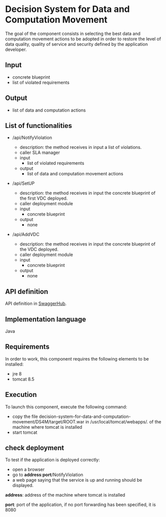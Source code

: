 # Decision System for Data and Computation Movement
The goal of the component consists in selecting the best data and computation movement actions to be adopted in order to restore the level of data quality, quality of service and security defined by the application developer.

## Input
* concrete blueprint
* list of violated requirements

## Output
* list of data and computation actions

## List of functionalities
* /api/NotifyViolation
  * description: the method receives in input a list of violations.
  * caller SLA manager
  * input
    * list of violated requirements
  * output
    * list of data and computation movement actions
    
* /api/SetUP
  * description: the method receives in input the concrete blueprint of the first VDC deployed.
  * caller deployment module
  * input
    * concrete blueprint
  * output
    * none
     
* /api/AddVDC
  * description: the method receives in input the concrete blueprint of the VDC deployed.
  * caller deployment module
  * input
    * concrete blueprint
  * output
    * none
  
## API definition
API definition in [SwaggerHub](https://app.swaggerhub.com/apis/ditas-project/DecisionSystemForDataAndComputationMovement/0.0.1).

## Implementation language
Java

## Requirements
In order to work, this component requires the following elements to be installed:

* jre 8
* tomcat 8.5

## Execution
To launch this component, execute the following command:
* copy the file decision-system-for-data-and-computation-movement/DS4M/target/ROOT.war in /usr/local/tomcat/webapps/. of the machine where tomcat is installed
* start tomcat

## check deployment
To test if the application is deployed correctly:
* open a browser 
* go to __address__:__port__/NotifyViolation
* a web page saying that the service is up and running should be displayed.

__address__: address of the machine where tomcat is installed

__port__: port of the application, if no port forwarding has been specified, it is 8080
